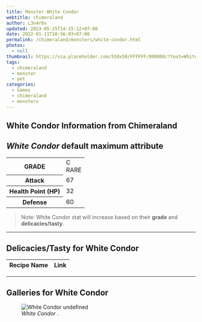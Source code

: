 ```yaml
---
title: Monster White Condor
webtitle: chimeraland
author: L3n4r0x
updated: 2023-05-25T14:15:12+07:00
date: 2022-01-11T10:56:03+07:00
permalink: /chimeraland/monsters/white-condor.html
photos:
  - null
thumbnail: https://via.placeholder.com/550x50/FFFFFF/000000/?text=White Condor
tags:
  - chimeraland
  - monster
  - pet
categories:
  - Games
  - chimeraland
  - monsters
---
```


<link
  rel="stylesheet"
  href="https://rawcdn.githack.com/dimaslanjaka/Web-Manajemen/870a349/css/bootstrap-5-3-0-alpha3-wrapper.css"
/>
<section id="bootstrap-wrapper">
  <div data-bs-theme="dark">
    <h2>White Condor Information from Chimeraland</h2>
    <h2 id="attribute"><i>White Condor</i> default maximum attribute</h2>
    <div class="row">
      <div class="col mb-2">
        <div class="card">
          <div class="card-body">
            <table>
              <tr>
                <th>GRADE</th>
                <td>C <br /><span class="text-primary">RARE</span></td>
              </tr>
              <tr>
                <th>Attack</th>
                <td>67</td>
              </tr>
              <tr>
                <th>Health Point (HP)</th>
                <td>32</td>
              </tr>
              <tr>
                <th>Defense</th>
                <td>60</td>
              </tr>
            </table>
          </div>
        </div>
      </div>
    </div>
    <blockquote>
      Note: White Condor stat will increase based on their <b>grade</b> and
      <b>delicacies/tasty</b>.
    </blockquote>
    <hr />
    <h2 id="delicacies">Delicacies/Tasty for White Condor</h2>
    <div class="card">
      <div class="card-body">
        <div class="table-responsive">
          <table class="table table-striped">
            <thead>
              <tr>
                <th>Recipe Name</th>
                <th>Link</th>
              </tr>
            </thead>
            <tbody></tbody>
          </table>
        </div>
      </div>
    </div>
    <hr />
    <div id="gallery">
      <h2>Galleries for White Condor</h2>
      <div class="row">
        <div class="col-lg-6 col-12">
          <figure>
            <img
              src="https://www.webmanajemen.com/undefined"
              alt="White Condor undefined"
            />
            <figcaption><i>White Condor</i> .</figcaption>
          </figure>
        </div>
      </div>
    </div>
  </div>
</section>